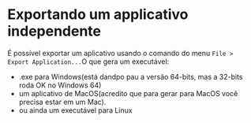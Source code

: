 #  Exportando um applicativo independente

É possível exportar um aplicativo usando o comando do menu `File > Export Application...`O que gera um executável:

- .exe para Windows(está dandpo pau a versão 64-bits, mas a 32-bits roda OK no Windows 64)
- um aplicativo de MacOS(acredito que para gerar para MacOS você precisa estar em um Mac).
- ou ainda um executável para Linux
